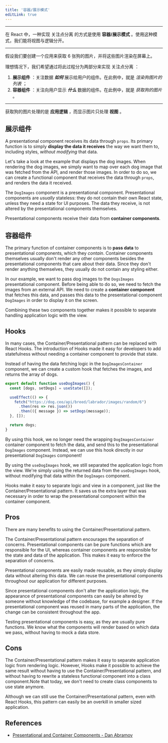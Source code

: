 ```yaml
---
title: '容器/展示模式'
editLink: true
---
```


<script
  setup
>
import ArticleTitle from '../components/ArticleTitle.vue'
import BiliBili from '../components/BiliBili.vue'
import CodePreview from '../components/CodePreview.vue'

const codes = [
  `import React from "react";

export default function DogImages({ dogs }) {
  return dogs.map((dog, i) => <img src={dog} key={i} alt="Dog" />);
}`,
  `import React from "react";
import DogImages from "./DogImages";

export default class DogImagesContainer extends React.Component {
  constructor() {
    super();
    this.state = {
      dogs: []
    };
  }

  componentDidMount() {
    fetch("https://dog.ceo/api/breed/labrador/images/random/6")
      .then(res => res.json())
      .then(({ message }) => this.setState({ dogs: message }));
  }

  render() {
    return <DogImages dogs={this.state.dogs} />;
  }
}`,
  `import React from "react";
import useDogImages from "./useDogImages";

export default function DogImages() {
  const dogs = useDogImages();

  return dogs.map((dog, i) => <img src={dog} key={i} alt="Dog" />);
}`
]

</script>

<article-title
  title="容器/展示模式"
  sub="从应用逻辑中分离视图以强制分离关注点"
/>

---

<!-- In React, one way to enforce <span class="pink" title="A design principle for separating your codebase into distinct sections, which all have their own concern">separation of concerns</span> is by using the **Container/Presentational pattern**. With this pattern, we can separate the view from the application logic. -->

在 React 中，一种实现 <span class="pink" title="将代码拆分成不同部分的设计原则，其中每部分代码都有各自的关注点">关注点分离</span> 的方式是使用 **容器/展示模式** 。使用这种模式，我们能将视图与逻辑分开。

---

<!-- Let's say we want to create an application that fetches 6 dog images, and renders these images on the screen. -->

假设我们要创建一个应用来获取 6 张狗的图片，并将这些图片渲染在屏幕上。

<!-- Ideally, we want to enforce <span class="pink" title="A design principle for separating your codebase into distinct sections, which all have their own concern">separation of concerns</span> by separating this process into two parts: -->

理想情况下，我们希望通过将此过程分为两部分来实现 <span class="pink" title="将代码拆分成不同部分的设计原则，其中每部分代码都有各自的关注点">关注点分离</span> ：

<!-- 1. **Presentational Components**: Components that care about ***how*** data is shown to the user. In this example, that's the *rendering the list of dog images*. -->
<!-- 2. **Container Components**: Components that care about ***what*** data is shown to the user. In this example, that's *fetching the dog images*. -->

1. **展示组件** ：关注数据 ***如何*** 展示给用户的组件。在此例中，就是 *渲染狗图片的列表* ；
2. **容器组件** ：关注向用户显示 ***什么*** 数据的组件。在此例中，就是 *获取狗的图片* 。

---

<bili-bili
  video="//player.bilibili.com/player.html?aid=814979843&bvid=BV1vG4y1k7Bz&cid=814221752&page=1"
/>

<!-- Fetching the dog images deals with **application logic**, whereas displaying the images only deals with the **view**. -->

获取狗的图片处理的是 **应用逻辑** ，而显示图片只处理 **视图** 。

<!-- ## Presentational Component -->
## 展示组件

A presentational component receives its data through `props`. Its primary function is to simply **display the data it receives** the way we want them to, including styles, *without modifying* that data.

Let's take a look at the example that displays the dog images. When rendering the dog images, we simply want to map over each dog image that was fetched from the API, and render those images. In order to do so, we can create a functional component that receives the data through `props`, and renders the data it received.

<code-preview
  :code="codes[0]"
  preview="https://codesandbox.io/embed/sleepy-murdock-if0ec?expanddevtools=0&view=preview&hidenavigation=1&theme=darkcodemirror=1&runonclick=1"
/>

The `DogImages` component is a presentational component. Presentational components are *usually* stateless: they do not contain their own React state, unless they need a state for UI purposes. The data they receive, is not altered by the presentational components themselves.

Presentational components receive their data from **container components**.

<!-- ## Container Components -->
## 容器组件

The primary function of container components is to **pass data** to presentational components, which they *contain*. Container components themselves usually don't render any other components besides the presentational components that care about their data. Since they don't render anything themselves, they usually do not contain any styling either.

In our example, we want to pass dog images to the `DogsImages` presentational component. Before being able to do so, we need to fetch the images from an external API. We need to create a **container component** that fetches this data, and passes this data to the presentational component `DogImages` in order to display it on the screen.

<code-preview
  :code="codes[1]"
  preview="https://codesandbox.io/embed/sleepy-murdock-if0ec?expanddevtools=0&view=preview&hidenavigation=1&theme=darkcodemirror=1&runonclick=1"
/>

Combining these two components together makes it possible to separate handling application logic with the view.

<bili-bili
  video="//player.bilibili.com/player.html?aid=387384021&bvid=BV1kd4y1d71v&cid=814221815&page=1"
/>

## Hooks

In many cases, the Container/Presentational pattern can be replaced with React Hooks. The introduction of Hooks made it easy for developers to add statefulness without needing a container component to provide that state.

Instead of having the data fetching logic in the `DogImagesContainer` component, we can create a custom hook that fetches the images, and returns the array of dogs.

```JavaScript
export default function useDogImages() {
  const [dogs, setDogs] = useState([]);

  useEffect(() => {
    fetch("https://dog.ceo/api/breed/labrador/images/random/6")
      .then(res => res.json())
      .then(({ message }) => setDogs(message));
  }, []);

  return dogs;
}
```

By using this hook, we no longer need the wrapping `DogImagesContainer` container component to fetch the data, and send this to the presentational `DogImages` component. Instead, we can use this hook directly in our presentational `DogImages` component!

<code-preview
  :code="codes[2]"
  preview="https://codesandbox.io/embed/rough-brook-tzp7i?expanddevtools=0&view=preview&hidenavigation=1&theme=darkcodemirror=1&runonclick=1"
/>

By using the `useDogImages` hook, we still separated the application logic from the view. We're simply using the returned data from the `useDogImages` hook, without modifying that data within the `DogImages` component.

<bili-bili
  video="//player.bilibili.com/player.html?aid=302483064&bvid=BV1xP411L7o7&cid=814221836&page=1"
/>

Hooks make it easy to separate logic and view in a component, just like the Container/Presentational pattern. It saves us the extra layer that was necessary in order to wrap the presentational component within the container component.

## Pros

There are many benefits to using the Container/Presentational pattern.

The Container/Presentational pattern encourages the <span class="pink" title="A design principle for separating your codebase into distinct sections, which all have their own concern">separation of concerns</span>. Presentational components can be pure functions which are responsible for the UI, whereas container components are responsible for the state and data of the application. This makes it easy to enforce the <span class="pink" title="A design principle for separating your codebase into distinct sections, which all have their own concern">separation of concerns</span>.

Presentational components are easily made reusable, as they simply display data without altering this data. We can reuse the presentational components throughout our application for different purposes.

Since presentational components don't alter the application logic, the appearance of presentational components can easily be altered by someone without knowledge of the codebase, for example a designer. If the presentational component was reused in many parts of the application, the change can be consistent throughout the app.

Testing presentational components is easy, as they are usually pure functions. We know what the components will render based on which data we pass, without having to mock a data store.

## Cons

The Container/Presentational pattern makes it easy to separate application logic from rendering logic. However, Hooks make it possible to achieve the same result without having to use the Container/Presentational pattern, and without having to rewrite a stateless functional component into a class component.Note that today, we don't need to create class components to use state anymore.

Although we can still use the Container/Presentational pattern, even with React Hooks, this pattern can easily be an overkill in smaller sized application.

## References

- [Presentational and Container Components - Dan Abramov](https://medium.com/@dan_abramov/smart-and-dumb-components-7ca2f9a7c7d0)
